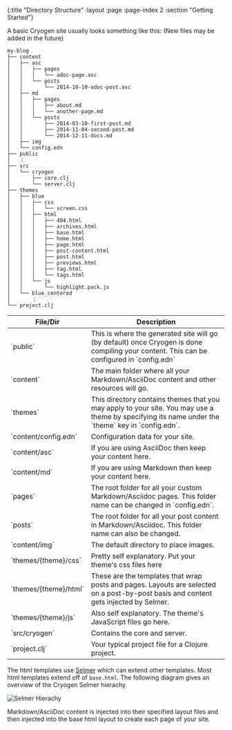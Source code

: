 {:title "Directory Structure"
 :layout :page
 :page-index 2
 :section "Getting Started"}
 
A basic Cryogen site usually looks something like this:
(New files may be added in the future)

```
my-blog
├── content
│   ├── asc
│   │   ├── pages
│   │   │   └── adoc-page.asc
│   │   └── posts
│   │       └── 2014-10-10-adoc-post.asc
│   ├── md
│   │   ├── pages
│   │   │   ├── about.md
│   │   │   └── another-page.md
│   │   └── posts
│   │       ├── 2014-03-10-first-post.md
│   │       ├── 2014-11-04-second-post.md
│   │       └── 2014-12-11-docs.md
│   ├── img
│   └── config.edn
├── public
│   ⋮
├── src
│   └── cryogen
│       ├── core.clj
│       └── server.clj
├── themes
│   ├── blue
│   │   ├── css
│   │   │   └── screen.css
│   │   ├── html
│   │   │   ├── 404.html
│   │   │   ├── archives.html
│   │   │   ├── base.html
│   │   │   ├── home.html
│   │   │   ├── page.html
│   │   │   ├── post-content.html
│   │   │   ├── post.html
│   │   │   ├── previews.html
│   │   │   ├── tag.html
│   │   │   └── tags.html
│   │   └── js
│   │       └── highlight.pack.js
│   └── blue_centered
│       ⋮
└── project.clj
```

<table class="table table-bordered">
<thead>
<tr>
<th>File/Dir</th>
<th>Description</th>
</tr>
</thead>
<tbody>
<tr>
<td>`public`</td>
<td>This is where the generated site will go (by default) once Cryogen is done compiling your content. This can be configured in `config.edn`</td>
</tr>
<tr>
<td>`content`</td>
<td>The main folder where all your Markdown/AsciiDoc content and other resources will go.</td>
</tr>
<tr>
<td>`themes`</td>
<td>This directory contains themes that you may apply to your site. You may use a theme by specifying its name under the `theme` key in `config.edn`.</td>
</tr>
<tr>
<td>`content/config.edn`</td>
<td>Configuration data for your site.</td>
</tr>
<tr>
<td>`content/asc`</td>
<td>If you are using AsciiDoc then keep your content here.</td>
</tr>
<tr>
<td>`content/md`</td>
<td>If you are using Markdown then keep your content here.</td>
</tr>
<tr>
<td>`pages`</td>
<td>The root folder for all your custom Markdown/Asciidoc pages. This folder name can be changed in `config.edn`.</td>
</tr>
<tr>
<td>`posts`</td>
<td>The root folder for all your post content in Markdown/Asciidoc. This folder name can also be changed.</td>
</tr>
<tr>
<td>`content/img`</td>
<td>The default directory to place images.</td>
</tr>
<tr>
<td>`themes/{theme}/css`</td>
<td>Pretty self explanatory. Put your theme's css files here</td>
</tr>
<tr>
<td>`themes/{theme}/html`</td>
<td>These are the templates that wrap posts and pages. Layouts are selected on a post-by-post basis and content gets injected by Selmer.
</td>
</tr>
<tr>
<td>`themes/{theme}/js`</td>
<td>Also self explanatory. The theme's JavaScript files go here.</td>
</tr>
<tr>
<td>`src/cryogen`</td>
<td>Contains the core and server.</td>
</tr>
<tr>
<td>`project.clj`</td>
<td>Your typical project file for a Clojure project.</td>
</tr>
</tbody>
</table>

The html templates use [Selmer](https://github.com/yogthos/Selmer) which can extend other templates. Most html templates extend off of `base.html`. The following diagram gives an overview of the Cryogen Selmer hierachy.

![Selmer Hierachy](/img/selmer-hierachy.png)

Markdown/AsciiDoc content is injected into their specified layout files and then injected into the base html layout to create each page of your site.  
